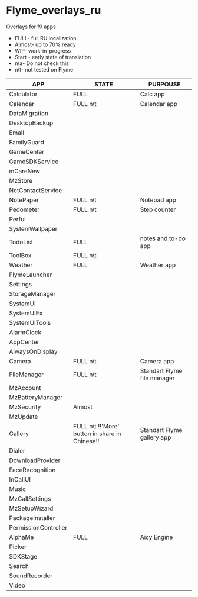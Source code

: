 # Flyme_overlays_ru
Overlays for f9 apps

- FULL- full RU localization 
- Almost- up to 70% ready
- WIP- work-in-progress
- Start - early state of translation
- n\a- Do not check this
- n\t- not tested on Flyme

| APP | STATE | PURPOUSE |
| ------ | ------ | ------ |
| Calculator | FULL | Calc app |
| Calendar | FULL n\t | Calendar app |
| DataMigration | | |
| DesktopBackup | | |
| Email | | |
| FamilyGuard | | |
| GameCenter | | |
| GameSDKService | | |
| mCareNew | | |
| MzStore | | |
| NetContactService | | |
| NotePaper | FULL n\t | Notepad app |
| Pedometer | FULL n\t | Step counter |
| Perfui | | |
| SystemWallpaper | | |
| TodoList | FULL | notes and to-do app |
| ToolBox | FULL n\t | |
| Weather | FULL | Weather app |
| FlymeLauncher |  |  |
| Settings |  |  |
| StorageManager |  |  |
| SystemUI |  |  |
| SystemUIEx |  |  |
| SystemUITools |  |  |
| AlarmClock |  |  |
| AppCenter |  |  |
| AlwaysOnDisplay |  |  |
| Camera | FULL n\t | Camera app |
| FileManager | FULL n\t | Standart Flyme file manager |
| MzAccount |  |  |
| MzBatteryManager |  |  |
| MzSecurity | Almost |  |
| MzUpdate |  |  |
| Gallery | FULL n\t !!'More' button in share in Chinese!! | Standart Flyme gallery app |
| Dialer |  |  |
| DownloadProvider |  |  |
| FaceRecognition |  |  |
| InCallUI |  |  |
| Music |  |  |
| MzCallSettings |  |  |
| MzSetupWizard |  |  |
| PackageInstaller |  |  |
| PermissionController |  |  |
| AlphaMe | FULL | Aicy Engine |
| Picker |  |  |
| SDKStage |  |  |
| Search |  |  |
| SoundRecorder |  |  |
| Video |  |  |